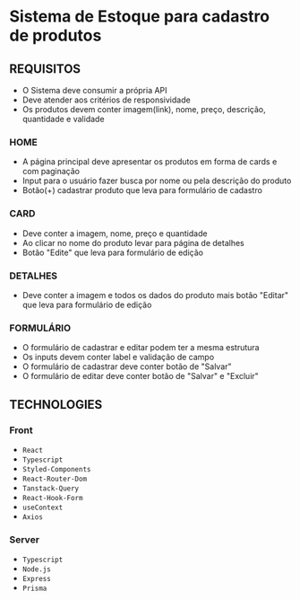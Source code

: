 # Sistema de Estoque para cadastro de produtos

## REQUISITOS
- O Sistema deve consumir a própria API
- Deve atender aos critérios de responsividade
- Os produtos devem conter imagem(link), nome, preço, descrição, quantidade e validade

### HOME
- A página principal deve apresentar os produtos em forma de cards e com paginação
- Input para o usuário fazer busca por nome ou pela descrição do produto
- Botão(+) cadastrar produto que leva para formulário de cadastro

### CARD
- Deve conter a imagem, nome, preço e quantidade
- Ao clicar no nome do produto levar para página de detalhes
- Botão "Edite" que leva para formulário de edição

### DETALHES
- Deve conter a imagem e todos os dados do produto mais botão "Editar" que leva para formulário de edição

### FORMULÁRIO
- O formulário de cadastrar e editar podem ter a mesma estrutura
- Os inputs devem conter label e validação de campo
- O formulário de cadastrar deve conter botão de "Salvar"
- O formulário de editar deve conter botão de "Salvar" e "Excluir"

## TECHNOLOGIES

### Front
- `React`
- `Typescript`
- `Styled-Components`
- `React-Router-Dom`
- `Tanstack-Query`
- `React-Hook-Form`
- `useContext`
- `Axios`

### Server
- `Typescript`
- `Node.js`
- `Express`
- `Prisma`
